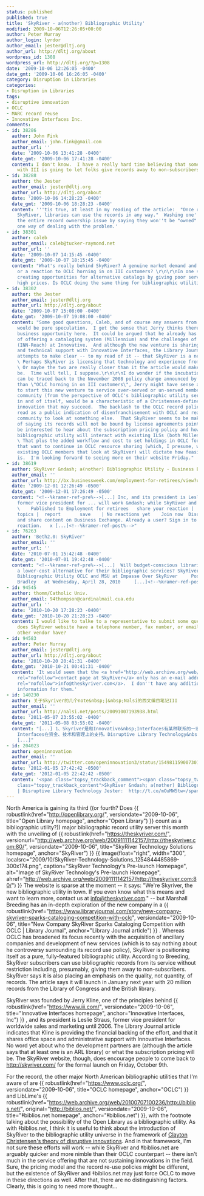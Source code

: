 ```yaml
---
status: published
published: true
title: 'SkyRiver - a(nother) Bibliographic Utility'
modified: 2009-10-06T12:26:05+00:00
author: Peter Murray
author_login: lyrdor
author_email: jester@dltj.org
author_url: http://dltj.org/about
wordpress_id: 1308
wordpress_url: http://dltj.org/?p=1308
date: '2009-10-06 12:26:05 -0400'
date_gmt: '2009-10-06 16:26:05 -0400'
category: Disruption in Libraries
categories:
- Disruption in Libraries
tags:
- disruptive innovation
- OCLC
- MARC record reuse
- Innovative Interfaces Inc.
comments:
- id: 38286
  author: John Fink
  author_email: john.fink@gmail.com
  author_url: ''
  date: '2009-10-06 13:41:28 -0400'
  date_gmt: '2009-10-06 17:41:28 -0400'
  content: I don't know.  I have a really hard time believing that something associated
    with III is going to let folks give records away to non-subscribers.
- id: 38288
  author: the Jester
  author_email: jester@dltj.org
  author_url: http://dltj.org/about
  date: '2009-10-06 14:28:23 -0400'
  date_gmt: '2009-10-06 18:28:23 -0400'
  content: '''tis true, at least in my reading of the article:  "Once received from
    SkyRiver, libraries can use the records in any way."  Washing one''s hands of
    the entire record ownership issue by saying they won''t be "owned" is certainly
    one way of dealing with the problem.'
- id: 38301
  author: caleb
  author_email: caleb@tucker-raymond.net
  author_url: ''
  date: '2009-10-07 14:15:45 -0400'
  date_gmt: '2009-10-07 18:15:45 -0400'
  content: "What's really behind SkyRiver? A genuine market demand and opportunity,
    or a reaction to OCLC horning in on III customers? \r\n\r\nIn one sense, III is
    creating opportunities for alternative catalogs by giving poor service and charging
    high prices. Is OCLC doing the same thing for bibliographic utilities?"
- id: 38302
  author: the Jester
  author_email: jester@dltj.org
  author_url: http://dltj.org/about
  date: '2009-10-07 15:08:00 -0400'
  date_gmt: '2009-10-07 19:08:00 -0400'
  content: "Some good questions, Caleb, and of course any answers from us on the outside
    would be pure speculation.  I get the sense that Jerry thinks there is a real
    business opportunity here.  It could be argued that he already has the basic technology
    of offering a cataloging system (Millennium) and the challenges of union databases
    (INN-Reach) at Innovative.  And although the new venture is sharing administrative
    and technical support with Innovative Interfaces, the Library Journal article
    attempts to make clear -- to my read of it -- that SkyRiver is a new venture.
    \ Perhaps SkyRiver is licensing that technology and experience from Innovative.
    \ Or maybe the two are really closer than it the article would make them out to
    be.  Time will tell, I suppose.\r\n\r\nI do wonder if the incubation of SkyRiver
    can be traced back to the November 2008 policy change announced by OCLC.  More
    than \"OCLC horning in on III customers\", Jerry might have sense an opportunity
    to start this new venture to service over-served or un-served members of the library
    community (from the perspective of OCLC's bibliographic utility services).  That,
    in and of itself, would be a characteristic of a Christensen-defined disruptive
    innovation that may succeed.  The backlash to the OCLC record policy could be
    read as a public indication of disenfranchisement with OCLC and readiness by the
    community to look at something else.  That SkyRiver seems to be making a point
    of saying its records will not be bound by license agreements points to this.\r\n\r\nI'll
    be interested to hear about the subscription pricing policy and how the SkyRiver
    bibliographic utility will interact with existing ILSs (both Millennium and non-Millennium).
    \ That plus the added workflow and cost to set holdings in OCLC for those libraries
    that want to continue in OCLC resource sharing (which, I presume, will be most
    existing OCLC members that look at SkyRiver) will dictate how feasible this offering
    is.  I'm looking forward to seeing more on their website Friday."
- id: 38619
  author: SkyRiver &ndash; a(nother) Bibliographic Utility - Business Exchange
  author_email: ''
  author_url: http://bx.businessweek.com/employment-for-retirees/view?url=http%3A%2F%2Fdltj.org%2Farticle%2Fskyriver%2F
  date: '2009-12-01 12:26:49 -0500'
  date_gmt: '2009-12-01 17:26:49 -0500'
  content: "<!--%kramer-ref-pre%-->[...] Inc, and its president is Leslie Straus,
    former vice president for ... will work &mdash; while SkyRiver and &Dagger;biblios.
    \    Published to Employment for retirees   share your reaction |   |  add to
    topics |  report       save    | No reactions yet    Join now  Discover, organize
    and share content on Business Exchange. Already a user? Sign in to share your
    reaction.   x [...]<!--%kramer-ref-post%-->"
- id: 76263
  author: 'Beth2.0: SkyRiver'
  author_email: ''
  author_url: ''
  date: '2010-07-01 15:42:48 -0400'
  date_gmt: '2010-07-01 19:42:48 -0400'
  content: "<!--%kramer-ref-pre%-->[...]  Will budget-conscious libraries embrace
    a lower-cost alternative for their bibliographic services? SkyRiver &#8211; a(nother)
    Bibliographic Utility OCLC and MSU at Impasse Over SkyRiver     Posted by Beth
    Bradley   at Wednesday, April 28, 2010     [...]<!--%kramer-ref-post%-->"
- id: 94545
  author: thomm/Catholic Univ.
  author_email: 94thompson@cardinalmail.cua.edu
  author_url: ''
  date: '2010-10-20 17:28:23 -0400'
  date_gmt: '2010-10-20 21:28:23 -0400'
  content: I would like to talke to a representative to submit some questions. Why
    does SkyRiver website have a telephone number, fax number, or email address and
    other vendor have?
- id: 94583
  author: Peter Murray
  author_email: jester@dltj.org
  author_url: http://dltj.org/about
  date: '2010-10-20 20:41:31 -0400'
  date_gmt: '2010-10-21 00:41:31 -0400'
  content: 'It would seem that the <a href="http://web.archive.org/web/20101020/http://theskyriver.com/contact-us"
    rel="nofollow">contact page at SkyRiver</a> only has an e-mail address:  <a href="mailto:info@theskyriver.com"
    rel="nofollow">info@theskyriver.com</a>.  I don''t have any additional contact
    information for them.'
- id: 140230
  author: 关于Skyriver的几个note&nbsp;|&nbsp;Nalsi的西文编目笔记III
  author_email: ''
  author_url: http://nalsi.net/posts/20091007193938.html
  date: '2011-05-07 23:55:02 -0400'
  date_gmt: '2011-05-08 03:55:02 -0400'
  content: "[...] 1、Skyriver是和Innovative&nbsp;Interfaces有某种联系的一家公司（是独立的？），但得到了Innovative
    Interfaces在资金、技术和管理上的支持。Disruptive Library Technology&nbsp;Jester的博客里特别提到了这一点，虽然我不太理解这件事有什么特别的意义。
    [...]"
- id: 204023
  author: openinnovation
  author_email: ''
  author_url: http://twitter.com/openinnovation3/status/154981159007301632
  date: '2012-01-05 17:42:42 -0500'
  date_gmt: '2012-01-05 22:42:42 -0500'
  content: '<span class="topsy_trackback_comment"><span class="topsy_twitter_username"><span
    class="topsy_trackback_content">SkyRiver &ndash; a(nother) Bibliographic Utility
    | Disruptive Library Technology Jester:  http://t.co/mOuMW5tw</span></span>'
---
```

North America is gaining its third ((or fourth? Does {{ robustlink(href="http://openlibrary.org/", versiondate="2009-10-06", title="Open Library homepage", anchor="Open Library") }} count as a bibliographic utility?)) major bibliographic record utility server this month with the unveiling of {{ robustlink(href="https://theskyriver.com/", versionurl="http://web.archive.org/web/20091111142157/http://theskyriver.com:80/", versiondate="2009-10-06", title="SkyRiver Technology Solutions homepage", anchor="SkyRiver") }} {{ image(float="right", width="300", localsrc="2009/10/SkyRiver-Technology-Solutions_1254844485869-300x174.png", caption="SkyRiver Technology's Pre-launch Homepage", alt="Image of SkyRiver Technology's Pre-launch Homepage", ahref="http://web.archive.org/web/20091111142157/http://theskyriver.com:80/") }}  The website is sparse at the moment -- it says: "We're Skyriver, the new bibliographic utility in town. If you even know what this means and want to learn more, contact us at info@theskyriver.com." -- but Marshall Breeding has an in-depth exploration of the new company in a {{ robustlink(href="https://www.libraryjournal.com/story/new-company-skyriver-sparks-cataloging-competition-with-oclc", versiondate="2009-10-06", title="New Company SkyRiver Sparks Cataloging Competition with OCLC | Library Journal", anchor="Library Journal article") }} . Whereas OCLC has broadened its focus recently with the acquisition of ancillary companies and development of new services (which is to say nothing about he controversy surrounding its record use policy), SkyRiver is positioning itself as a pure, fully-featured bibliographic utility. According to Breeding, SkyRiver subscribers can use bibliographic records from its service without restriction including, presumably, giving them away to non-subscribers. SkyRiver says it is also placing an emphasis on the quality, not quantity, of records. The article says it will launch in January next year with 20 million records from the Library of Congress and the British library.

SkyRiver was founded by Jerry Kline, one of the principles behind {{ robustlink(href="https://www.iii.com/", versiondate="2009-10-06", title="Innovative Interfaces homepage", anchor="Innovative Interfaces, Inc") }} , and its president is Leslie Straus, former vice president for worldwide sales and marketing until 2006. The Library Journal article indicates that Kline is providing the financial backing of the effort, and that it shares office space and administrative support with Innovative Interfaces. No word yet about who the development partners are (although the article says that at least one is an ARL library) or what the subscription pricing will be. The SkyRiver website, though, does encourage people to come back to http://skyriver.com/ for the formal launch on Friday, October 9th.

For the record, the other major North American bibliographic utilities that I'm aware of are {{ robustlink(href="https://www.oclc.org/", versiondate="2009-10-06", title="OCLC homepage", anchor="OCLC") }}  and LibLime's {{ robustlink(href="https://web.archive.org/web/20100707100236/http://biblios.net/", original="http://biblios.net/", versiondate="2009-10-06", title="‡biblios.net homepage", anchor="‡biblios.net") }}, with the footnote talking about the possibility of the Open Library as a bibliographic utility. As with ‡biblios.net, I think it is useful to think about the introduction of SkyRiver to the bibliographic utility universe in the framework of [Clayton Christensen's theory of disruptive innovations](/christensen-bibliography/). And in that framework, I'm not sure these efforts will work -- while SkyRiver and ‡biblios.net are arguably quicker and more nimble than their OCLC counterpart -- there isn't much in the service offering that are not sustaining innovations in the field. Sure, the pricing model and the record re-use policies might be different, but the existence of SkyRiver and ‡biblios.net may just force OCLC to move in these directions as well. After that, there are no distinguishing factors. Clearly, this is going to need more thought...
